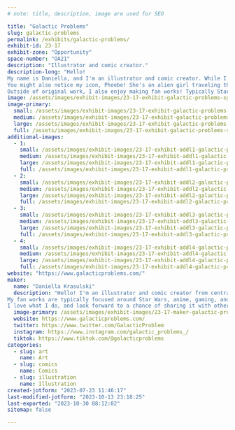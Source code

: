 ```yaml
---
# note: title, description, image are used for SEO

title: "Galactic Problems"
slug: galactic-problems
permalink: /exhibits/galactic-problems/
exhibit-id: 23-17
exhibit-zone: "Opportunity"
space-number: "OA21"
description: "Illustrator and comic creator."
description-long: "Hello!
My name is Daniella, and I'm an illustrator and comic creator. While I make a variety of work, my main passion right now is my original comic series, Galactic Problems. The comic follows a group of private investigators solving mysteries across the galaxy.
You might also notice my icon, Phoebe! She's an alien girl traveling the stars, and I draw her adventures. 
Outside of original work, I also enjoy making fan works! Typically Star Wars, anime, gaming, or whatever else I'm passionate about."
image: /assets/images/exhibit-images/23-17-exhibit-galactic-problems-sgfastfood-final-website-large.png
image-primary: 
  small: /assets/images/exhibit-images/23-17-exhibit-galactic-problems-sgfastfood-final-website-small.png
  medium: /assets/images/exhibit-images/23-17-exhibit-galactic-problems-sgfastfood-final-website-medium.png
  large: /assets/images/exhibit-images/23-17-exhibit-galactic-problems-sgfastfood-final-website-large.png
  full: /assets/images/exhibit-images/23-17-exhibit-galactic-problems-sgfastfood-final-website-full.png
additional-images: 
  - 1:
    small: /assets/images/exhibit-images/23-17-exhibit-addl1-galactic-problems-mercury-final-posting-small.png
    medium: /assets/images/exhibit-images/23-17-exhibit-addl1-galactic-problems-mercury-final-posting-medium.png
    large: /assets/images/exhibit-images/23-17-exhibit-addl1-galactic-problems-mercury-final-posting-large.png
    full: /assets/images/exhibit-images/23-17-exhibit-addl1-galactic-problems-mercury-final-posting-full.png
  - 2:
    small: /assets/images/exhibit-images/23-17-exhibit-addl2-galactic-problems-pearlspacegirl-posting-small.png
    medium: /assets/images/exhibit-images/23-17-exhibit-addl2-galactic-problems-pearlspacegirl-posting-medium.png
    large: /assets/images/exhibit-images/23-17-exhibit-addl2-galactic-problems-pearlspacegirl-posting-large.png
    full: /assets/images/exhibit-images/23-17-exhibit-addl2-galactic-problems-pearlspacegirl-posting-full.png
  - 3:
    small: /assets/images/exhibit-images/23-17-exhibit-addl3-galactic-problems-riddle-teaparty-final-small-small.png
    medium: /assets/images/exhibit-images/23-17-exhibit-addl3-galactic-problems-riddle-teaparty-final-small-medium.png
    large: /assets/images/exhibit-images/23-17-exhibit-addl3-galactic-problems-riddle-teaparty-final-small-large.png
    full: /assets/images/exhibit-images/23-17-exhibit-addl3-galactic-problems-riddle-teaparty-final-small-full.png
  - 4:
    small: /assets/images/exhibit-images/23-17-exhibit-addl4-galactic-problems-tech-sad-final-posting-small.png
    medium: /assets/images/exhibit-images/23-17-exhibit-addl4-galactic-problems-tech-sad-final-posting-medium.png
    large: /assets/images/exhibit-images/23-17-exhibit-addl4-galactic-problems-tech-sad-final-posting-large.png
    full: /assets/images/exhibit-images/23-17-exhibit-addl4-galactic-problems-tech-sad-final-posting-full.png
website: "https://www.galacticproblems.com/"
maker: 
  name: "Daniella Krasulski"
  description: "Hello! I'm an illustrator and comic creator from central Florida. I make a variety of work; including original illustrations, comics, and fan works. My original content is a mix of artwork showcasing my original characters, and a comic series called Galactic Problems. The comic follows private investigators solving mysteries across the galaxy. 
My fan works are typically focused around Star Wars, anime, gaming, and whatever else I'm passionate about at the time. 
I love what I do, and look forward to a chance of sharing it with others!"
  image-primary: /assets/images/exhibit-images/23-17-maker-galactic-problems-icon-medium.jpg
  website: https://www.galacticproblems.com/
  twitter: https://www.twitter.com/GalacticProblem
  instagram: https://www.instagram.com/galactic_problems_/
  tiktok: https://www.tiktok.com/@galacticproblems
categories: 
  - slug: art
    name: Art
  - slug: comics
    name: Comics
  - slug: illustration
    name: Illustration
created-jotform: "2023-07-23 11:46:17"
last-modified-jotform: "2023-10-13 23:18:25"
last-exported: "2023-10-30 08:12:02"
sitemap: false

---
```

